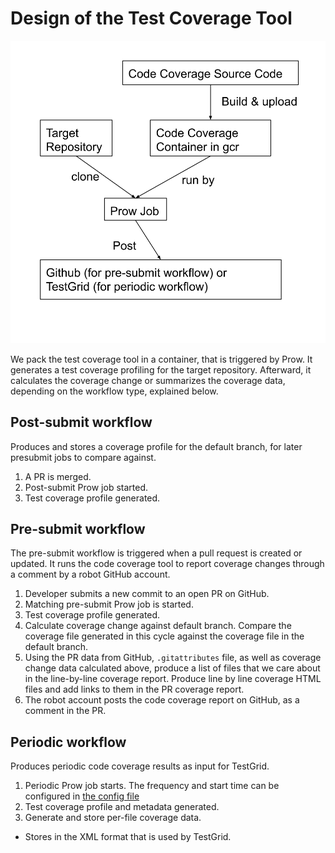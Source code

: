 # Design of the Test Coverage Tool

![design.svg](design.svg)

We pack the test coverage tool in a container, that is triggered by Prow. It
generates a test coverage profiling for the target repository. Afterward, it
calculates the coverage change or summarizes the coverage data, depending on the
workflow type, explained below.

## Post-submit workflow

Produces and stores a coverage profile for the default branch, for later
presubmit jobs to compare against.

1. A PR is merged.
1. Post-submit Prow job started.
1. Test coverage profile generated.

## Pre-submit workflow

The pre-submit workflow is triggered when a pull request is created or updated.
It runs the code coverage tool to report coverage changes through a comment by a
robot GitHub account.

1. Developer submits a new commit to an open PR on GitHub.
1. Matching pre-submit Prow job is started.
1. Test coverage profile generated.
1. Calculate coverage change against default branch. Compare the coverage file
   generated in this cycle against the coverage file in the default branch.
1. Using the PR data from GitHub, `.gitattributes` file, as well as coverage
   change data calculated above, produce a list of files that we care about in
   the line-by-line coverage report. Produce line by line coverage HTML files
   and add links to them in the PR coverage report.
1. The robot account posts the code coverage report on GitHub, as a comment in
   the PR.

## Periodic workflow

Produces periodic code coverage results as input for TestGrid.

1. Periodic Prow job starts. The frequency and start time can be configured in
   [the config file](../config-generator/testgrid_config.go)
1. Test coverage profile and metadata generated.
1. Generate and store per-file coverage data.

- Stores in the XML format that is used by TestGrid.
